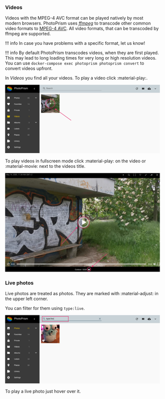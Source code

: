 ### Videos ###
Videos with the MPEG-4 AVC format can be played natively by most modern browsers.
PhotoPrism uses [*ffmpeg*](https://www.ffmpeg.org/documentation.html) to transcode
other common video formats to [MPEG-4 AVC](https://en.wikipedia.org/wiki/MPEG-4).
All video formats, that can be transcoded by ffmpeg are supported.

!!! info
    In case you have problems with a specific format, let us know!

!!! info
    By default PhotoPrism transcodes videos, when they are first played. This may lead to long loading times for very long or high resolution videos.
    You can use `docker-compose exec photoprism photoprism convert` to convert videos upfront.

In *Videos* you find all your videos. To play a video click :material-play:.

![Screenshot](img/video-1.png)

To play videos in fullscreen mode click :material-play: on the video or :material-movie: next to the videos title.

![Screenshot](img/video.png)

### Live photos ###
Live photos are treated as photos.
They are marked with :material-adjust: in the upper left corner.

You can filter for them using `type:live`.

![Screenshot](img/live-photo.png)

To play a live photo just hover over it.
